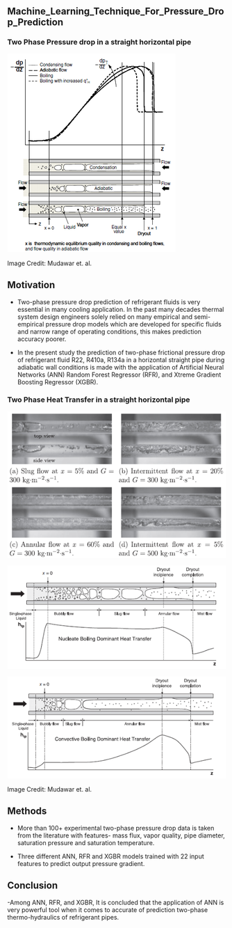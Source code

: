 ## Machine_Learning_Technique_For_Pressure_Drop_Prediction

### Two Phase Pressure drop in a straight horizontal pipe

![](https://github.com/revanks/Machine_Learning_Technique_For_Pressure_Drop_Prediction/blob/main/Images/5.PNG)

Image Credit: Mudawar et. al.

## Motivation

- Two-phase pressure drop prediction of refrigerant fluids is very essential in many cooling application. In the past many decades thermal system design engineers solely relied on many empirical and semi-empirical pressure drop models which are developed for specific fluids and narrow range of operating conditions, this makes prediction accuracy poorer.

- In the present study the prediction of two-phase frictional pressure drop of refrigerant fluid R22, R410a, R134a in a horizontal straight pipe during adiabatic wall conditions is made with the application of Artificial Neural Networks (ANN) Random Forest Regressor (RFR), and Xtreme Gradient Boosting Regressor (XGBR).


### Two Phase Heat Transfer in a straight horizontal pipe

![](https://github.com/revanks/Machine_Learning_Technique_For_Pressure_Drop_Prediction/blob/main/Images/6.PNG)

![](https://github.com/revanks/Machine_Learning_Technique_For_Pressure_Drop_Prediction/blob/main/Images/1.PNG)

![](https://github.com/revanks/Machine_Learning_Technique_For_Pressure_Drop_Prediction/blob/main/Images/2.PNG)

Image Credit: Mudawar et. al.

## Methods
- More than 100+ experimental two-phase pressure drop data is taken from the literature with features- mass flux, vapor quality, pipe diameter, saturation pressure and saturation temperature. 

- Three different ANN, RFR and XGBR models trained with 22 input features to predict output pressure gradient. 

## Conclusion
-Among ANN, RFR, and XGBR, It is concluded that the application of ANN is very powerful tool when it comes to accurate of prediction two-phase thermo-hydraulics of refrigerant pipes.
